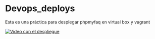 # Devops_deploys
Esta es una práctica para desplegar phpmyfaq en virtual box y vagrant

[![Video con el despliegue](https://imgflip.com/gif/a0ogtg)](https://www.youtube.com/watch?v=MXHWv7Y_A8Q)
